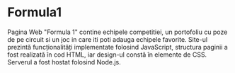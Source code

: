 # Formula1

Pagina Web "Formula 1" contine echipele competitiei, un portofoliu cu poze de pe circuit si un joc in care iti poti adauga echipele favorite. Site-ul prezintă funcționalități implementate folosind JavaScript, structura paginii a fost realizată în cod HTML, iar design-ul constă în elemente de CSS. Serverul a fost hostat folosind Node.js.
